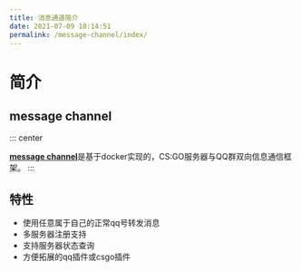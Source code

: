 ```yaml
---
title: 消息通道简介
date: 2021-07-09 10:14:51
permalink: /message-channel/index/
---
```

# 简介

## message channel

::: center
<br/>

[**message channel**](https://github.com/hx-w/message-channel)是基于docker实现的，CS:GO服务器与QQ群双向信息通信框架。
:::

## 特性

- 使用任意属于自己的正常qq号转发消息
- 多服务器注册支持
- 支持服务器状态查询
- 方便拓展的qq插件或csgo插件